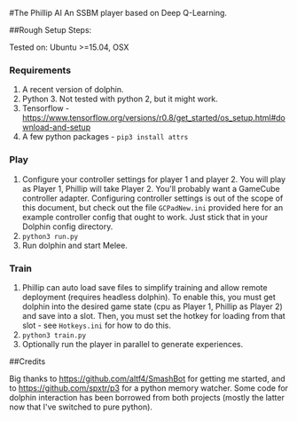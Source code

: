 #The Phillip AI
An SSBM player based on Deep Q-Learning.

##Rough Setup Steps:

Tested on: Ubuntu >=15.04, OSX

### Requirements

1. A recent version of dolphin.
2. Python 3. Not tested with python 2, but it might work.
3. Tensorflow - https://www.tensorflow.org/versions/r0.8/get_started/os_setup.html#download-and-setup
4. A few python packages - `pip3 install attrs`

### Play

1. Configure your controller settings for player 1 and player 2. You will play as Player 1, Phillip will take Player 2. You'll probably want a GameCube controller adapter. Configuring controller settings is out of the scope of this document, but check out the file `GCPadNew.ini` provided here for an example controller config that ought to work. Just stick that in your Dolphin config directory.
2. `python3 run.py`
3. Run dolphin and start Melee.

### Train
1. Phillip can auto load save files to simplify training and allow remote deployment (requires headless dolphin). To enable this, you must get dolphin into the desired game state (cpu as Player 1, Phillip as Player 2) and save into a slot. Then, you must set the hotkey for loading from that slot - see `Hotkeys.ini` for how to do this.
2. `python3 train.py`
3. Optionally run the player in parallel to generate experiences.

##Credits

Big thanks to https://github.com/altf4/SmashBot for getting me started, and to https://github.com/spxtr/p3 for a python memory watcher. Some code for dolphin interaction has been borrowed from both projects (mostly the latter now that I've switched to pure python).
